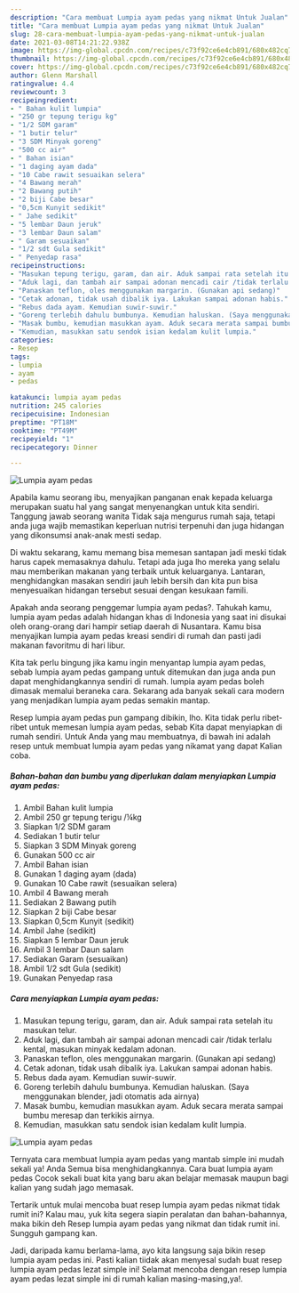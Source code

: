 ```yaml
---
description: "Cara membuat Lumpia ayam pedas yang nikmat Untuk Jualan"
title: "Cara membuat Lumpia ayam pedas yang nikmat Untuk Jualan"
slug: 28-cara-membuat-lumpia-ayam-pedas-yang-nikmat-untuk-jualan
date: 2021-03-08T14:21:22.938Z
image: https://img-global.cpcdn.com/recipes/c73f92ce6e4cb891/680x482cq70/lumpia-ayam-pedas-foto-resep-utama.jpg
thumbnail: https://img-global.cpcdn.com/recipes/c73f92ce6e4cb891/680x482cq70/lumpia-ayam-pedas-foto-resep-utama.jpg
cover: https://img-global.cpcdn.com/recipes/c73f92ce6e4cb891/680x482cq70/lumpia-ayam-pedas-foto-resep-utama.jpg
author: Glenn Marshall
ratingvalue: 4.4
reviewcount: 3
recipeingredient:
- " Bahan kulit lumpia"
- "250 gr tepung terigu kg"
- "1/2 SDM garam"
- "1 butir telur"
- "3 SDM Minyak goreng"
- "500 cc air"
- " Bahan isian"
- "1 daging ayam dada"
- "10 Cabe rawit sesuaikan selera"
- "4 Bawang merah"
- "2 Bawang putih"
- "2 biji Cabe besar"
- "0,5cm Kunyit sedikit"
- " Jahe sedikit"
- "5 lembar Daun jeruk"
- "3 lembar Daun salam"
- " Garam sesuaikan"
- "1/2 sdt Gula sedikit"
- " Penyedap rasa"
recipeinstructions:
- "Masukan tepung terigu, garam, dan air. Aduk sampai rata setelah itu masukan telur."
- "Aduk lagi, dan tambah air sampai adonan mencadi cair /tidak terlalu kental, masukan minyak kedalam adonan."
- "Panaskan teflon, oles menggunakan margarin. (Gunakan api sedang)"
- "Cetak adonan, tidak usah dibalik iya. Lakukan sampai adonan habis."
- "Rebus dada ayam. Kemudian suwir-suwir."
- "Goreng terlebih dahulu bumbunya. Kemudian haluskan. (Saya menggunakan blender, jadi otomatis ada airnya)"
- "Masak bumbu, kemudian masukkan ayam. Aduk secara merata sampai bumbu meresap dan terkikis airnya."
- "Kemudian, masukkan satu sendok isian kedalam kulit lumpia."
categories:
- Resep
tags:
- lumpia
- ayam
- pedas

katakunci: lumpia ayam pedas 
nutrition: 245 calories
recipecuisine: Indonesian
preptime: "PT18M"
cooktime: "PT49M"
recipeyield: "1"
recipecategory: Dinner

---
```



![Lumpia ayam pedas](https://img-global.cpcdn.com/recipes/c73f92ce6e4cb891/680x482cq70/lumpia-ayam-pedas-foto-resep-utama.jpg)

Apabila kamu seorang ibu, menyajikan panganan enak kepada keluarga merupakan suatu hal yang sangat menyenangkan untuk kita sendiri. Tanggung jawab seorang  wanita Tidak saja mengurus rumah saja, tetapi anda juga wajib memastikan keperluan nutrisi terpenuhi dan juga hidangan yang dikonsumsi anak-anak mesti sedap.

Di waktu  sekarang, kamu memang bisa memesan santapan jadi meski tidak harus capek memasaknya dahulu. Tetapi ada juga lho mereka yang selalu mau memberikan makanan yang terbaik untuk keluarganya. Lantaran, menghidangkan masakan sendiri jauh lebih bersih dan kita pun bisa menyesuaikan hidangan tersebut sesuai dengan kesukaan famili. 



Apakah anda seorang penggemar lumpia ayam pedas?. Tahukah kamu, lumpia ayam pedas adalah hidangan khas di Indonesia yang saat ini disukai oleh orang-orang dari hampir setiap daerah di Nusantara. Kamu bisa menyajikan lumpia ayam pedas kreasi sendiri di rumah dan pasti jadi makanan favoritmu di hari libur.

Kita tak perlu bingung jika kamu ingin menyantap lumpia ayam pedas, sebab lumpia ayam pedas gampang untuk ditemukan dan juga anda pun dapat menghidangkannya sendiri di rumah. lumpia ayam pedas boleh dimasak memalui beraneka cara. Sekarang ada banyak sekali cara modern yang menjadikan lumpia ayam pedas semakin mantap.

Resep lumpia ayam pedas pun gampang dibikin, lho. Kita tidak perlu ribet-ribet untuk memesan lumpia ayam pedas, sebab Kita dapat menyiapkan di rumah sendiri. Untuk Anda yang mau membuatnya, di bawah ini adalah resep untuk membuat lumpia ayam pedas yang nikamat yang dapat Kalian coba.

<!--inarticleads1-->

##### Bahan-bahan dan bumbu yang diperlukan dalam menyiapkan Lumpia ayam pedas:

1. Ambil  Bahan kulit lumpia
1. Ambil 250 gr tepung terigu /¼kg
1. Siapkan 1/2 SDM garam
1. Sediakan 1 butir telur
1. Siapkan 3 SDM Minyak goreng
1. Gunakan 500 cc air
1. Ambil  Bahan isian
1. Gunakan 1 daging ayam (dada)
1. Gunakan 10 Cabe rawit (sesuaikan selera)
1. Ambil 4 Bawang merah
1. Sediakan 2 Bawang putih
1. Siapkan 2 biji Cabe besar
1. Siapkan 0,5cm Kunyit (sedikit)
1. Ambil  Jahe (sedikit)
1. Siapkan 5 lembar Daun jeruk
1. Ambil 3 lembar Daun salam
1. Sediakan  Garam (sesuaikan)
1. Ambil 1/2 sdt Gula (sedikit)
1. Gunakan  Penyedap rasa




<!--inarticleads2-->

##### Cara menyiapkan Lumpia ayam pedas:

1. Masukan tepung terigu, garam, dan air. Aduk sampai rata setelah itu masukan telur.
1. Aduk lagi, dan tambah air sampai adonan mencadi cair /tidak terlalu kental, masukan minyak kedalam adonan.
1. Panaskan teflon, oles menggunakan margarin. (Gunakan api sedang)
1. Cetak adonan, tidak usah dibalik iya. Lakukan sampai adonan habis.
1. Rebus dada ayam. Kemudian suwir-suwir.
1. Goreng terlebih dahulu bumbunya. Kemudian haluskan. (Saya menggunakan blender, jadi otomatis ada airnya)
1. Masak bumbu, kemudian masukkan ayam. Aduk secara merata sampai bumbu meresap dan terkikis airnya.
1. Kemudian, masukkan satu sendok isian kedalam kulit lumpia.
<img src="//assets-global.cpcdn.com/assets/icons/button_play-2c75c40dde080a61004c1f40b05d8f140eaff45d7e9e6481dc71c63d2e7c4909.png" alt="Lumpia ayam pedas">



Ternyata cara membuat lumpia ayam pedas yang mantab simple ini mudah sekali ya! Anda Semua bisa menghidangkannya. Cara buat lumpia ayam pedas Cocok sekali buat kita yang baru akan belajar memasak maupun bagi kalian yang sudah jago memasak.

Tertarik untuk mulai mencoba buat resep lumpia ayam pedas nikmat tidak rumit ini? Kalau mau, yuk kita segera siapin peralatan dan bahan-bahannya, maka bikin deh Resep lumpia ayam pedas yang nikmat dan tidak rumit ini. Sungguh gampang kan. 

Jadi, daripada kamu berlama-lama, ayo kita langsung saja bikin resep lumpia ayam pedas ini. Pasti kalian tiidak akan menyesal sudah buat resep lumpia ayam pedas lezat simple ini! Selamat mencoba dengan resep lumpia ayam pedas lezat simple ini di rumah kalian masing-masing,ya!.

